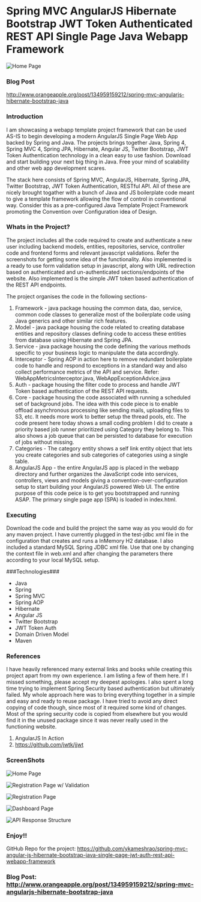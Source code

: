 # Spring MVC AngularJS Hibernate Bootstrap JWT Token Authenticated REST API Single Page Java Webapp Framework

![Home Page](https://github.com/ykameshrao/spring-mvc-angular-js-hibernate-bootstrap-java-single-page-jwt-auth-rest-api-webapp-framework/blob/master/screenshots/HomePage.png)

### Blog Post ###
http://www.orangeapple.org/post/134959159212/spring-mvc-angularjs-hibernate-bootstrap-java

### Introduction ###
I am showcasing a webapp template project framework that can be used AS-IS to begin developing a modern AngularJS Single Page Web App backed by Spring and Java. The projects brings together Java, Spring 4, Spring MVC 4, Spring JPA, Hibernate, Angular JS, Twitter Bootstrap, JWT Token Authentication technology in a clean easy to use fashion. Download and start building your next big thing in Java. Free your mind of scalability and other web app development scares.

The stack here consists of Spring MVC, AngularJS, Hibernate, Spring JPA, Twitter Bootstrap, JWT Token Authentication, RESTful API. All of these are nicely brought togather with a bunch of Java and JS boilerplate code meant to give a template framework allowing the flow of control in conventional way. Consider this as a pre-configured Java Template Project Framework promoting the Convention over Configuration idea of Design.

### Whats in the Project? ###
The project includes all the code required to create and authenticate a new user including backend models, entities, repositories, service, controller code and frontend forms and relevant javascript validations. Refer the screenshots for getting some idea of the functionality. Also implemented is a ready to use form validation setup in javascript, along with URL redirection based on authenticated and un-authenticated sections/endpoints of the website. Also implemented is the simple JWT token based authentication of the REST API endpoints.

The project organises the code in the following sections-

1. Framework - java package housing the common data, dao, service, common code classes to generalize most of the boilerplate code using Java generics and other similar rich features. 
2. Model - java package housing the code related to creating database entities and repository classes defining code to access these entities from database using Hibernate and Spring JPA.
3. Service - java package housing the code defining the various methods specific to your business logic to manipulate the data accordingly.
4. Interceptor - Spring AOP in action here to remove redundant boilerplate code to handle and respond to exceptions in a standard way and also collect performance metrics of the API and service. Refer: WebAppMetricsInterceptor.java, WebAppExceptionAdvice.java
5. Auth - package housing the filter code to process and handle JWT Token based authentication of the REST API requests.
6. Core - package housing the code associated with running a scheduled set of background jobs. The idea with this code piece is to enable offload asynchronous processing like sending mails, uploading files to S3, etc. It needs more work to better setup the thread pools, etc. The code present here today shows a small coding problem I did to create a priority based job runner prioritized using Category they belong to. This also shows a job queue that can be persisted to database for execution of jobs without missing.
7. Categories - The category entity shows a self link entity object that lets you create categories and sub categories of categories using a single table.
8. AngularJS App - the entire AngularJS app is placed in the webapp directory and further organizes the JavaScript code into services, controllers, views and models giving a convention-over-configuration setup to start building your AngularJS powered Web UI. The entire purpose of this code peice is to get you bootstrapped and running ASAP. The primary single page app (SPA) is loaded in index.html. 



### Executing ###
Download the code and build the project the same way as you would do for any maven project. I have currently plugged in the test-jdbc xml file in the configuration that creates and runs a InMemory H2 database. I also included a standard MySQL Spring JDBC xml file. Use that one by changing the context file in web.xml and after changing the parameters there according to your local MySQL setup.

###Technologies###
  -  Java
  -  Spring
  -  Spring MVC
  -  Spring AOP
  -  Hibernate  
  -  Angular JS
  -  Twitter Bootstrap
  -  JWT Token Auth
  -  Domain Driven Model
  -  Maven

### References ###
I have heavily referenced many external links and books while creating this project apart from my own experience. I am listing a few of them here. If I missed something, please accept my deepest apologies. I also spent a long time trying to implement Spring Security based authentication but ultimately failed. My whole approach here was to bring everything together in a simple and easy and ready to reuse package. I have tried to avoid any direct copying of code though, since most of it required some kind of changes. Most of the spring security code is copied from elsewhere but you would find it in the unused package since it was never really used in the functioning website.

1. AngularJS In Action
2. https://github.com/jwtk/jjwt

### ScreenShots ###
![Home Page](https://github.com/yarifaydoganrao/spring-mvc-angular-js-hibernate-bootstrap-java-single-page-jwt-auth-rest-api-webapp-framework/blob/master/screenshots/HomePage.png)

![Registration Page w/ Validation](https://github.com/ykameshrao/spring-mvc-angular-js-hibernate-bootstrap-java-single-page-jwt-auth-rest-api-webapp-framework/blob/master/screenshots/RegisterWithValidationFail.png)

![Registration Page](https://github.com/ykameshrao/spring-mvc-angular-js-hibernate-bootstrap-java-single-page-jwt-auth-rest-api-webapp-framework/blob/master/screenshots/RegisterWithValidationSuccess.png)

![Dashboard Page](https://github.com/ykameshrao/spring-mvc-angular-js-hibernate-bootstrap-java-single-page-jwt-auth-rest-api-webapp-framework/blob/master/screenshots/Dashboard.png)

![API Response Structure](https://github.com/ykameshrao/spring-mvc-angular-js-hibernate-bootstrap-java-single-page-jwt-auth-rest-api-webapp-framework/blob/master/screenshots/APIResponse.png)
### Enjoy!! ###


GitHub Repo for the project: https://github.com/ykameshrao/spring-mvc-angular-js-hibernate-bootstrap-java-single-page-jwt-auth-rest-api-webapp-framework

### Blog Post: http://www.orangeapple.org/post/134959159212/spring-mvc-angularjs-hibernate-bootstrap-java ###
